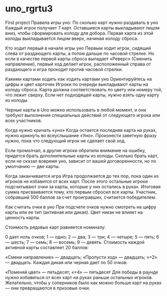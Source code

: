 # uno_rgrtu3
First project
Правила игры уно:
По сколько карт нужно раздавать в уно
Каждый игрок получает 7 карт. Оставшиеся карты выкладывают лицом вниз, чтобы сформировать колоду для добора. Первая карта из этой колоды выкладывается лицом вверх, начиная колоду сброса.

Кто ходит первый в начале игры уно
Первым ходит игрок, сидящий слева от раздающего карты, а потом дальше по часовой стрелке. Но если в качестве первой карты сброса выпадает «Реверс» (Сменить направление), первый ход делает игрок, расположенный справа от раздающего и игра проходит против часовой стрелки.

Какими картами ходить
как ходить картами уно
Ориентируйтесь на цифры и цвет карточек
Игроки по очереди выкладывают карты на колоду сброса. Карта должна соответствовать по цвету или номеру той, что лежит сверху. Если нет подходящей карты, нужно взять одну карту из колоды.

Черные карты в Uno можно использовать в любой момент, и они требуют выполнения специальных действий от следующего игрока или всех участников.

Когда нужно кричать «уно»
Когда остается последняя карта на руках, нужно крикнуть во всеуслышание «Уно». Произнести заветную фразу нужно, пока что следующий игрок не сделает свой ход.

Если промолчал, а другие игроки обратили внимание на ошибку, придется брать дополнительные карты из колоды. Сколько брать карт, если не сказал вовремя уно, зависит от вашей договоренности, но по умолчанию — две карты.

Когда заканчивается игра
Игра продолжается до тех пор, пока один из игроков не избавится от всех карт. После этого остальные игроки подсчитывают очки за карты, которые у них остались в руках. Итоговая сумма присваивается тому, кто первым сбросил все карты. Участник, собравший 500 баллов за счет проигравших, считается победителем.

Как считать очки в уно
При подсчете очков нужно смотреть на цифру карты или ее тип (активная или дикая). Цвет никак не влияет на ценность карты.

Стоимость рядовых карт равняется номиналу:

0 дает ноль очков;
1 — одно;
2 — два;
3 — три;
4 — четыре;
5 — пять;
6 — шесть;
7 — семь;
8 — восемь;
9 — девять.
Стоимость каждой активной карты составляет 20 баллов:

«Смени направление» — двадцать;
«Пропусти ход» — двадцать;
«+2» — двадцать.
Каждая дикая или черная дает по 50 очков:

«Поменяй цвет» — пятьдесят;
«+4» — пятьдесят
Для победы в раунде нужно избавиться от всех карт на руках раньше остальных игроков. Желательно, чтобы у соперников было как можно больше карт на руках — они превращаются в призовые очки.